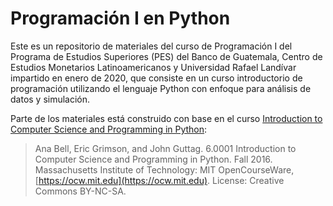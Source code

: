 # Programación I en Python  

Este es un repositorio de materiales del curso de Programación I del Programa de Estudios Superiores (PES) del Banco de Guatemala, Centro de Estudios Monetarios Latinoamericanos y Universidad Rafael Landívar impartido en enero de 2020, que consiste en un curso introductorio de programación utilizando el lenguaje Python con enfoque para análisis de datos y simulación.

Parte de los materiales está construido con base en el curso [Introduction to Computer Science and Programming in Python](https://ocw.mit.edu/courses/electrical-engineering-and-computer-science/6-0001-introduction-to-computer-science-and-programming-in-python-fall-2016/): 

>   Ana Bell, Eric Grimson, and John Guttag. 6.0001 Introduction to Computer Science and Programming in Python. Fall 2016. Massachusetts Institute of Technology: MIT OpenCourseWare, [https://ocw.mit.edu](https://ocw.mit.edu). License: Creative Commons BY-NC-SA.
